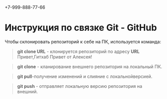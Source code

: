 +7-999-888-77-66
# Инструкция по связке Git - GitHub

Чтобы склонировать репозиторий к себе на ПК, используется команда: 
> **git clone URL** - клонируется репозиторий по адресу **URL** 
Привет,Гитхаб
Привет от Алексея!

>**git clone** - кланирование внешнего репозитория на локальный ПК. 
 
>**git pull**-получение изменений и слияние с локальнойверсией. 
 
>**git push** - отправляет локальную версию репозитория на внешний.